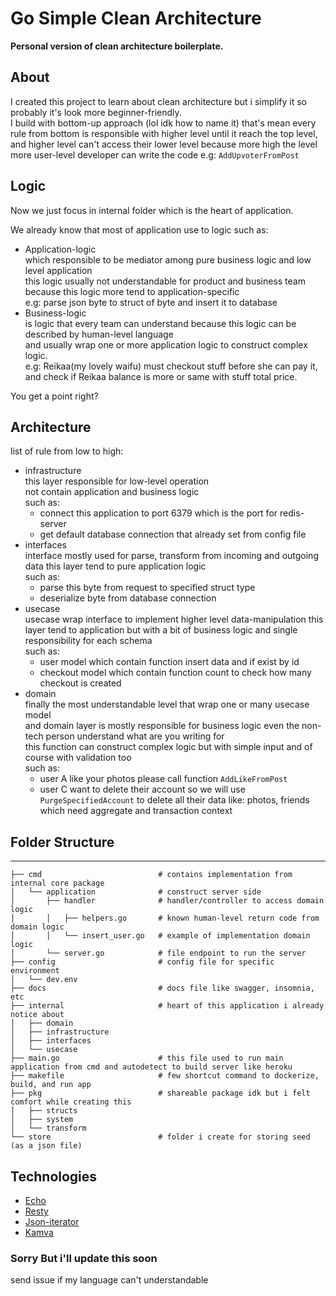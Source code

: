 # Go Simple Clean Architecture
**Personal version of clean architecture boilerplate.**  


## About
I created this project to learn about clean architecture
but i simplify it so probably it's look more beginner-friendly.  
I build with bottom-up approach (lol idk how to name it) that's mean
every rule from bottom is responsible with higher level until it reach the top level,
and higher level can't access their lower level because more high the level more user-level
developer can write the code e.g: `AddUpvoterFromPost`  

## Logic
Now we just focus in internal folder which is the heart of application.  

We already know that most of application use to logic such as:  
- Application-logic  
  which responsible to be mediator among pure business logic and low level application  
  this logic usually not understandable for product and business team  
  because this logic more tend to application-specific  
  e.g: parse json byte to struct of byte and insert it to database
- Business-logic  
  is logic that every team can understand because this logic can be described by human-level language  
  and usually wrap one or more application logic to construct complex logic.  
  e.g: Reikaa(my lovely waifu) must checkout stuff before she can pay it,  
  and check if Reikaa balance is more or same with stuff total price.  

You get a point right?  

## Architecture

list of rule from low to high:
- infrastructure  
  this layer responsible for low-level operation  
  not contain application and business logic  
  such as:
  - connect this application to port 6379 which is the port for redis-server
  - get default database connection that already set from config file
- interfaces  
  interface mostly used for parse, transform from incoming and outgoing data
  this layer tend to pure application logic  
  such as:
  - parse this byte from request to specified struct type
  - deserialize byte from database connection
- usecase  
  usecase wrap interface to implement higher level data-manipulation
  this layer tend to application but with a bit of business logic
  and single responsibility for each schema  
  such as:
  - user model which contain function insert data and if exist by id  
  - checkout model which contain function count to check how many checkout is created  
- domain  
  finally the most understandable level that wrap one or many usecase model  
  and domain layer is mostly responsible for business logic even the non-tech person understand what are you writing for  
  this function can construct complex logic but with simple input and of course with validation too  
  such as:
  - user A like your photos please call function `AddLikeFromPost`  
  - user C want to delete their account so we will use `PurgeSpecifiedAccount` to delete all their data like: photos, friends which need aggregate and transaction context  


## Folder Structure  
---

```
├── cmd                          # contains implementation from internal core package
│   └── application              # construct server side
│       ├── handler              # handler/controller to access domain logic
│       │   ├── helpers.go       # known human-level return code from domain logic
│       │   └── insert_user.go   # example of implementation domain logic
│       └── server.go            # file endpoint to run the server
├── config                       # config file for specific environment
│   └── dev.env
├── docs                         # docs file like swagger, insomnia, etc
├── internal                     # heart of this application i already notice about
│   ├── domain
│   ├── infrastructure
│   ├── interfaces
│   └── usecase
├── main.go                      # this file used to run main application from cmd and autodetect to build server like heroku
├── makefile                     # few shortcut command to dockerize, build, and run app
├── pkg                          # shareable package idk but i felt comfort while creating this
│   ├── structs
│   ├── system
│   └── transform
└── store                        # folder i create for storing seed (as a json file)
```

## Technologies
- [Echo](github.com/labstack/echo)
- [Resty](github.com/go-resty/resty)
- [Json-iterator](github.com/json-iterator/go)
- [Kamva](github.com/Kamva/mgm/v3)


### Sorry But i'll update this soon
  send issue if my language can't understandable
